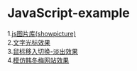 JavaScript-example<br>
=====
1.<a href="https://iampork.github.io/JavaScript-example/showPicture/showpic.html">js图片库(showpicture)</a><br/>
2.<a href="https://iampork.github.io/JavaScript-example/文字打印光标闪闪/index.html">文字光标效果</a><br/>
3.<a href="https://iampork.github.io/JavaScript-example/鼠标移入切换-淡出效果/index.html">鼠标移入切换-淡出效果</a><br/>
4.<a href="https://iampork.github.io/JavaScript-example/模仿韩冬梅网站效果/index.html">模仿韩冬梅网站效果</a><br/>
